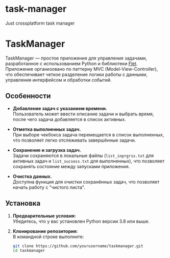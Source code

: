# task-manager
Just crossplatform task manager
# TaskManager

TaskManager — простое приложение для управления задачами, разработанное с использованием Python и библиотеки [Flet](https://flet.dev). Приложение организовано по паттерну MVC (Model-View-Controller), что обеспечивает четкое разделение логики работы с данными, управления интерфейсом и обработки событий.

## Особенности

- **Добавление задач с указанием времени.**  
  Пользователь может ввести описание задачи и выбрать время, после чего задача добавляется в список активных.
  
- **Отметка выполненных задач.**  
  При выборе чекбокса задача перемещается в список выполненных, что позволяет легко отслеживать завершённые задачи.

- **Сохранение и загрузка задач.**  
  Задачи сохраняются в локальные файлы (`list_inprgrss.txt` для активных задач и `list_sucsess.txt` для выполненных), что позволяет сохранять состояние между запусками приложения.

- **Очистка данных.**  
  Доступна функция для очистки сохранённых задач, что позволяет начать работу с "чистого листа".


## Установка

1. **Предварительные условия:**  
   Убедитесь, что у вас установлен Python версии 3.8 или выше.

2. **Клонирование репозитория:**  
   В командной строке выполните:
   ```bash
   git clone https://github.com/yourusername/taskmanager.git
   cd taskmanager
